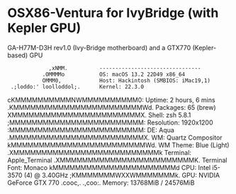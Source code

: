 # OSX86-Ventura for IvyBridge (with Kepler GPU)
GA-H77M-D3H rev1.0 (Ivy-Bridge motherboard) and a GTX770 (Kepler-based) GPU

                 ,xNMM.          -------------------------------- 
               .OMMMMo           OS: macOS 13.2 22D49 x86_64 
               OMMM0,            Host: Hackintosh (SMBIOS: iMac19,1) 
     .;loddo:' loolloddol;.      Kernel: 22.3.0 
   cKMMMMMMMMMMNWMMMMMMMMMM0:    Uptime: 2 hours, 6 mins 
 .KMMMMMMMMMMMMMMMMMMMMMMMWd.    Packages: 65 (brew) 
 XMMMMMMMMMMMMMMMMMMMMMMMX.      Shell: zsh 5.8.1 
;MMMMMMMMMMMMMMMMMMMMMMMM:       Resolution: 1920x1200 
:MMMMMMMMMMMMMMMMMMMMMMMM:       DE: Aqua 
.MMMMMMMMMMMMMMMMMMMMMMMMX.      WM: Quartz Compositor 
 kMMMMMMMMMMMMMMMMMMMMMMMMWd.    WM Theme: Blue (Light) 
 .XMMMMMMMMMMMMMMMMMMMMMMMMMMk   Terminal: Apple_Terminal 
  .XMMMMMMMMMMMMMMMMMMMMMMMMK.   Terminal Font: Monaco 
    kMMMMMMMMMMMMMMMMMMMMMMd     CPU: Intel i5-3570 (4) @ 3.40GHz 
     ;KMMMMMMMWXXWMMMMMMMk.      GPU: NVIDIA GeForce GTX 770 
       .cooc,.    .,coo:.        Memory: 13768MiB / 24576MiB 
       

